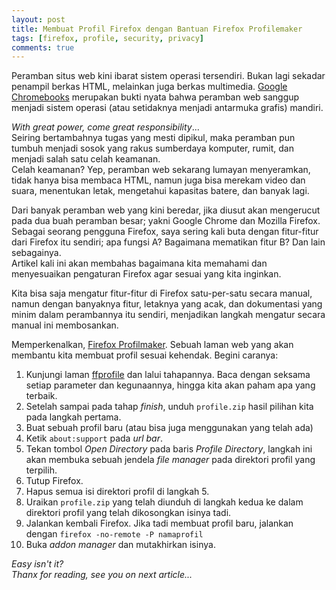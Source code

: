 ```yaml
---
layout: post
title: Membuat Profil Firefox dengan Bantuan Firefox Profilemaker
tags: [firefox, profile, security, privacy]
comments: true
---
```


Peramban situs web kini ibarat sistem operasi tersendiri. Bukan lagi sekadar penampil berkas HTML, melainkan juga berkas multimedia. [Google Chromebooks](https://www.google.com/chromebook/) merupakan bukti nyata bahwa peramban web sanggup menjadi sistem operasi (atau setidaknya menjadi antarmuka grafis) mandiri.

_With great power, come great responsibility_...  
Seiring bertambahnya tugas yang mesti dipikul, maka peramban pun tumbuh menjadi sosok yang rakus sumberdaya komputer, rumit, dan menjadi salah satu celah keamanan.  
Celah keamanan? Yep, peramban web sekarang lumayan menyeramkan, tidak hanya bisa membaca HTML, namun juga bisa merekam video dan suara, menentukan letak, mengetahui kapasitas batere, dan banyak lagi.

Dari banyak peramban web yang kini beredar, jika diusut akan mengerucut pada dua buah peramban besar; yakni Google Chrome dan Mozilla Firefox.  
Sebagai seorang pengguna Firefox, saya sering kali buta dengan fitur-fitur dari Firefox itu sendiri; apa fungsi A? Bagaimana mematikan fitur B? Dan lain sebagainya.  
Artikel kali ini akan membahas bagaimana kita memahami dan menyesuaikan pengaturan Firefox agar sesuai yang kita inginkan.  

Kita bisa saja mengatur fitur-fitur di Firefox satu-per-satu secara manual, namun dengan banyaknya fitur, letaknya yang acak, dan dokumentasi yang minim dalam perambannya itu sendiri, menjadikan langkah mengatur secara manual ini membosankan.

Memperkenalkan, [Firefox Profilmaker](https://ffprofile.com/). Sebuah laman web yang akan membantu kita membuat profil sesuai kehendak. Begini caranya:

1. Kunjungi laman [ffprofile](https://ffprofile.com/) dan lalui tahapannya. Baca dengan seksama setiap parameter dan kegunaannya, hingga kita akan paham apa yang terbaik.
1. Setelah sampai pada tahap _finish_, unduh `profile.zip` hasil pilihan kita pada langkah pertama.
1. Buat sebuah profil baru (atau bisa juga menggunakan yang telah ada)
1. Ketik `about:support` pada _url bar_.
1. Tekan tombol _Open Directory_ pada baris _Profile Directory_, langkah ini akan membuka sebuah jendela _file manager_ pada direktori profil yang terpilih.
1. Tutup Firefox.
1. Hapus semua isi direktori profil di langkah 5.
1. Uraikan `profile.zip` yang telah diunduh di langkah kedua ke dalam direktori profil yang telah dikosongkan isinya tadi.
1. Jalankan kembali Firefox. Jika tadi membuat profil baru, jalankan dengan `firefox -no-remote -P namaprofil`
1. Buka _addon manager_ dan mutakhirkan isinya.

_Easy isn't it?_  
_Thanx for reading, see you on next article..._
